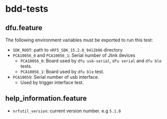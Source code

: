 # bdd-tests

## dfu.feature

The following environment variables must be exported to run this test:

* `SDK_ROOT`: path to `nRF5_SDK_15.2.0_9412b96` directory
* `PCA10056_0` and `PCA10056_1`: Serial number of Jlink devices
    * `PCA10056_0`: Board used by `dfu usb-serial`, `dfu serial` and `dfu ble` tests.
    * `PCA10056_1`: Board used by `dfu ble` test.
* `PCA10059`: Serial number of usb interface.
    * Used by trigger interface test.

## help_information.feature
* `nrfutil_version`: current version number. e.g `5.1.0`
